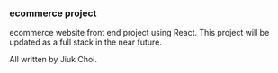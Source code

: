 ### ecommerce project

ecommerce website front end project using React. This project will be updated as a full stack in the near future.

All written by Jiuk Choi.
